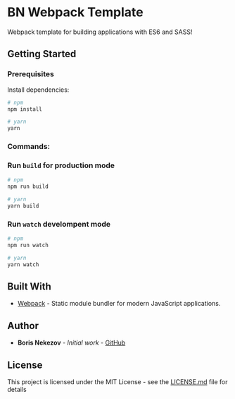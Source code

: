 # BN Webpack Template

Webpack template for building applications with ES6 and SASS!

## Getting Started

### Prerequisites

Install dependencies:

```sh
# npm
npm install

# yarn
yarn
```

### Commands:

### Run `build` for production mode

```sh
# npm 
npm run build

# yarn
yarn build
```

### Run `watch` develompent mode

```sh
# npm
npm run watch

# yarn
yarn watch
```

## Built With

* [Webpack](https://webpack.js.org/) - Static module bundler for modern JavaScript applications.

## Author

* **Boris Nekezov** - *Initial work* - [GitHub](https://github.com/boris-nekezov/)

## License

This project is licensed under the MIT License - see the [LICENSE.md](LICENSE.md) file for details


